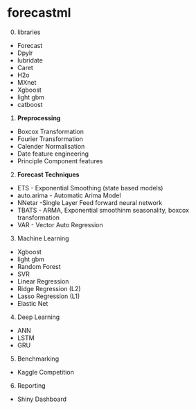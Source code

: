 # forecastml


0. libraries

* Forecast
* Dpylr
* lubridate
* Caret
* H2o
* MXnet
* Xgboost
* light gbm
* catboost



1. <b>Preprocessing</b>

* Boxcox Transformation
* Fourier Transformation
* Calender Normalisation
* Date feature engineering
* Principle Component features


2. <b>Forecast Techniques</b>

* ETS - Exponential Smoothing (state based models)
* auto.arima - Automatic Arima Model
* NNetar -Single Layer Feed forward neural network
* TBATS - ARMA, Exponential smoothinm seasonality, boxcox transformation
* VAR - Vector Auto Regression


3. Machine Learning

* Xgboost
* light gbm
* Random Forest
* SVR
* Linear Regression
* Ridge Regression (L2)
* Lasso Regression (L1)
* Elastic Net



4. Deep Learning

* ANN
* LSTM
* GRU


5. Benchmarking

* Kaggle Competition

6. Reporting

* Shiny Dashboard 

